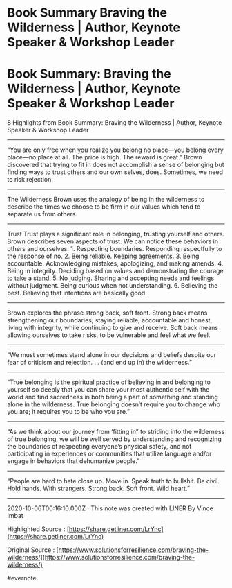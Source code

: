 # Book Summary Braving the Wilderness | Author, Keynote Speaker & Workshop Leader

# Book Summary: Braving the Wilderness | Author, Keynote Speaker & Workshop Leader

8 Highlights from Book Summary: Braving the Wilderness | Author, Keynote Speaker & Workshop Leader

---

“You are only free when you realize you belong no place—you belong every place—no place at all. The price is high. The reward is great.” Brown discovered that trying to fit in does not accomplish a sense of belonging but finding ways to trust others and our own selves, does. Sometimes, we need to risk rejection.

---

The Wilderness Brown uses the analogy of being in the wilderness to describe the times we choose to be firm in our values which tend to separate us from others.

---

Trust Trust plays a significant role in belonging, trusting yourself and others. Brown describes seven aspects of trust. We can notice these behaviors in others and ourselves. 1. Respecting boundaries. Responding respectfully to the response of no. 2. Being reliable. Keeping agreements. 3. Being accountable. Acknowledging mistakes, apologizing, and making amends. 4. Being in integrity. Deciding based on values and demonstrating the courage to take a stand. 5. No judging. Sharing and accepting needs and feelings without judgment. Being curious when not understanding. 6. Believing the best. Believing that intentions are basically good.

---

Brown explores the phrase strong back, soft front. Strong back means strengthening our boundaries, staying reliable, accountable and honest, living with integrity, while continuing to give and receive. Soft back means allowing ourselves to take risks, to be vulnerable and feel what we feel.

---

“We must sometimes stand alone in our decisions and beliefs despite our fear of criticism and rejection. . . (and end up in) the wilderness.”

---

“True belonging is the spiritual practice of believing in and belonging to yourself so deeply that you can share your most authentic self with the world and find sacredness in both being a part of something and standing alone in the wilderness. True belonging doesn’t require you to change who you are; it requires you to be who you are.”

---

“As we think about our journey from ‘fitting in” to striding into the wilderness of true belonging, we will be well served by understanding and recognizing the boundaries of respecting everyone’s physical safety, and not participating in experiences or communities that utilize language and/or engage in behaviors that dehumanize people.”

---

“People are hard to hate close up. Move in. Speak truth to bullshit. Be civil. Hold hands. With strangers. Strong back. Soft front. Wild heart.”

---

2020-10-06T00:16:10.000Z  · This note was created with LINER By Vince Imbat

Highlighted Source : [https://share.getliner.com/LrYnc](https://share.getliner.com/LrYnc)

Original Source : [https://www.solutionsforresilience.com/braving-the-wilderness/](https://www.solutionsforresilience.com/braving-the-wilderness/)

\#evernote

